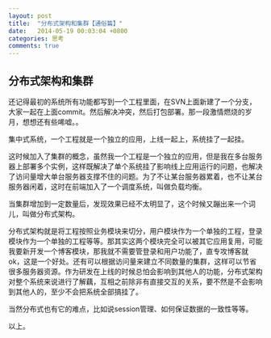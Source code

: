 ```yaml
---
layout: post
title:  "分布式架构和集群【通俗篇】"
date:   2014-05-19 00:03:04 +0800
categories: 思考
comments: true
---
```

## 分布式架构和集群

还记得最初的系统所有功能都写到一个工程里面，在SVN上面新建了一个分支，大家一起在上面commit。然后解决冲突，然后打包部署。那一段激情燃烧的岁月，想想还有些唏嘘。。

集中式系统，一个工程就是一个独立的应用，上线一起上，系统挂了一起挂。

这时候加入了集群的概念，虽然我一个工程是一个独立的应用，但是我在多台服务器上部署多个实例，这样既解决了单个系统挂了影响线上应用运行的问题，也解决了访问量增大单台服务器支撑不住的问题。为了不让某台服务器累着，也不让某台服务器闲着，这时在前端加入了一个调度系统，叫做负载均衡。

当集群增加到一定数量后，发现效果已经不太明显了，这个时候又蹦出来一个词儿，叫做分布式架构。

分布式架构就是将工程按照业务模块来切分，用户模块作为一个单独的工程，登录模块作为一个单独的工程等等。那其实这两个模块完全可以被其它应用复用，可能我要新开发一个博客模块，那我就不需要管登录和用户功能了，直专攻博客就ok，这是一个好处。还有可以根据访问量来建立不同数量的集群，这样可以节省很多服务器资源。作为研发在上线的时候总怕会影响到其他人的功能，分布式架构对整个系统来说进行了解藕，互相之前除非有直接交互的关系，要不然是不会影响到其他人的，至少不会把系统全部搞挂了。

当然分布式也有它的难点，比如说session管理、如何保证数据的一致性等等。



以上。